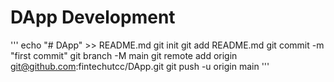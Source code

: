# DApp Development

'''
echo "# DApp" >> README.md
git init
git add README.md
git commit -m "first commit"
git branch -M main
git remote add origin git@github.com:fintechutcc/DApp.git
git push -u origin main
'''
